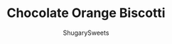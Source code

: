 ---
layout: ../../layouts/MarkdownPostLayout.astro
title: Chocolate Orange Biscotti
author: ShugarySweets
pubDate: 2019-01-15
description: "hocolate Orange Biscotti - A delicious breakfast treat packed with sweet orange flavor and drizzled with chocolate! Put on a pot of coffee and make some of the best biscotti you&#x27;ve ever tasted"
image_url: https://www.shugarysweets.com/wp-content/uploads/2013/04/chocolate-orange-biscotti-3.jpg
tags: ["Breakfast and Brunch","American"]
calories: 168
protein: 3
carbohydrates: 25
fats: 7
fiber: 1
ingredients: ["6 Tablespoons unsalted butter, softened","3/4 cup granulated sugar","2 large eggs","1/2 teaspoon orange flavoring (extract)","1 orange, zested","2 cups all-purpose flour","1 teaspoon baking powder","1 orange zested","2 Tablespoons granulated sugar","3/4 cup milk chocolate, melted"]
serves: 18
time: "1 hour"
prepTime: "15 minutes"
instructions: ["Start by preheating your oven to 350 degrees F. Line a large baking sheet with parchment paper. Set aside.","In a large mixing bowl, beat softened butter with sugar until combined, about two minutes. Add in eggs, orange extract, and orange zest. ","Slowly add flour and baking powder.","The dough will be crumbly. Using your hands, dump dough onto parchment paper, and shape into a 12-inch by 4-inch rectangular log. Pat evenly so it will be about 1/2 inch high. Using your warm hands you should be able to press dough together smoothly.","Bake for 25 minutes. Remove from oven and slice biscotti into 16-18 slices. Arrange slices on their sides, leaving a little space between each slice. Return to oven and bake an additional 10 minutes.","Flip slice to other side. Bake 10 more minutes. ","Remove and cool completely before garnishing.","In a small bowl, combine the zest of one orange with sugar, using a fork. Drizzle melted chocolate over each biscotti slice and immediately sprinkle with orange sugar. ENJOY."]
nutrition: ["168 calories","25 grams carbohydrates","32 milligrams cholesterol","7 grams fat","1 grams fiber","3 grams protein","4 grams saturated fat","41 milligrams sodium","13 grams sugar","0 grams trans fat","2 grams unsaturated fat"]
---